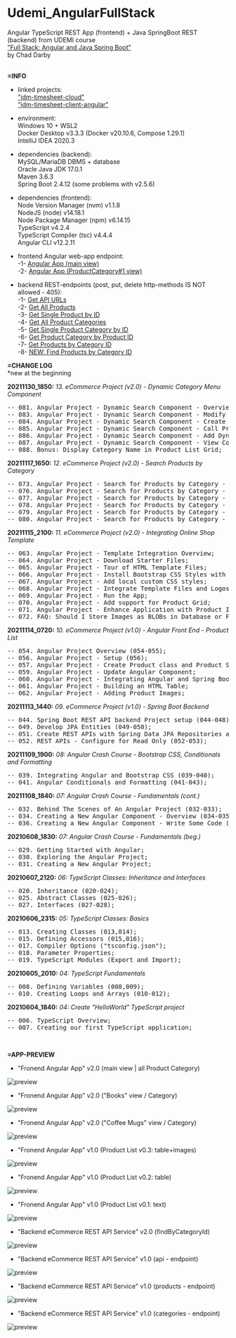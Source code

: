 # Udemi_AngularFullStack
Angular TypeScript REST App (frontend) + Java SpringBoot REST (backend) from UDEMI course <br>
["Full Stack: Angular and Java Spring Boot"](https://www.udemy.com/course/full-stack-angular-spring-boot-tutorial/) <br>
by Chad Darby<br>
<br>


**=INFO**

- linked projects:<br>
["jdm-timesheet-cloud"](https://github.com/drvicx/jdm-timesheet-cloud) <br>
["jdm-timesheet-client-angular"](https://github.com/drvicx/jdm-timesheet-client-angular) <br>

- environment:<br>
  Windows 10 + WSL2 <br>
  Docker Desktop v3.3.3 (Docker v20.10.6, Compose 1.29.1) <br>
  IntelliJ IDEA 2020.3 <br>

- dependencies (backend):<br>
  MySQL/MariaDB DBMS + database <br> 
  Oracle Java JDK 17.0.1 <br>
  Maven 3.6.3<br>
  Spring Boot 2.4.12 (some problems with v2.5.6) <br>
  
- dependencies (frontend):<br>
  Node Version Manager (nvm) v1.1.8 <br>
  NodeJS (node) v14.18.1 <br>
  Node Package Manager (npm) v6.14.15 <br>
  TypeScript v4.2.4 <br>
  TypeScript Compiler (tsc) v4.4.4 <br>
  Angular CLI v12.2.11 <br>

- frontend Angular web-app endpoint: <br>
  -1- [Angular App (main view)](http://localhost:4200) <br>
  -2- [Angular App (ProductCategory#1 view)](http://localhost:4200/category/1) <br>

- backend REST-endpoints (post, put, delete http-methods IS NOT allowed - 405): <br>
  -1- [Get API URLs](http://localhost:8080/api) <br>
  -2- [Get All Products](http://localhost:8080/api/products) <br>
  -3- [Get Single Product by ID](http://localhost:8080/api/products/1) <br>
  -4- [Get All Product Categories](http://localhost:8080/api/product-category) <br>
  -5- [Get Single Product Category by ID](http://localhost:8080/api/product-category/1) <br>
  -6- [Get Product Category by Product ID](http://localhost:8080/api/products/1/category) <br>
  -7- [Get Products by Category ID](http://localhost:8080/api/product-category/1/products) <br>
  -8- [NEW: Find Products by Category ID](http://localhost:8080/api/products/search/findByCategoryId?id=1) <br>

**=CHANGE LOG**<br>
*new at the beginning

**20211130_1850:** _13. eCommerce Project (v2.0) - Dynamic Category Menu Component_
<pre>
-- 081. Angular Project - Dynamic Search Component - Overview (081-082);
-- 083. Angular Project - Dynamic Search Component - Modify Spring Boot App;
-- 084. Angular Project - Dynamic Search Component - Create Component;
-- 085. Angular Project - Dynamic Search Component - Call Product Service;
-- 086. Angular Project - Dynamic Search Component - Add Dynamic Code to HTML;
-- 087. Angular Project - Dynamic Search Component - View Console Logs;
-- 088. Bonus: Display Category Name in Product List Grid;
</pre>

**20211117_1650:** _12. eCommerce Project (v2.0) - Search Products by Category_
<pre>
-- 073. Angular Project - Search for Products by Category - Overview (073-075);
-- 076. Angular Project - Search for Products by Category - Code - Define routes;
-- 077. Angular Project - Search for Products by Category - Code - Define Router Outlet;
-- 078. Angular Project - Search for Products by Category - Code - Enhance ProductList;
-- 079. Angular Project - Search for Products by Category - Code - Update Spring Boot;
-- 080. Angular Project - Search for Products by Category - Code - Update ProductService;
</pre>

**20211115_2100:** _11. eCommerce Project (v2.0) - Integrating Online Shop Template_
<pre>
-- 063. Angular Project - Template Integration Overview;
-- 064. Angular Project - Download Starter Files;
-- 065. Angular Project - Tour of HTML Template Files;
-- 066. Angular Project - Install Bootstrap CSS Styles with npm;
-- 067. Angular Project - Add local custom CSS styles;
-- 068. Angular Project - Integrate Template Files and Logos;
-- 069. Angular Project - Run the App;
-- 070. Angular Project - Add support for Product Grid;
-- 071. Angular Project - Enhance Application with Product Images;
-- 072. FAQ: Should I Store Images as BLOBs in Database or Files on file system?;
</pre>

**20211114_0720:** _10. eCommerce Project (v1.0) - Angular Front End - Product List_
<pre>
-- 054. Angular Project Overview (054-055);
-- 056. Angular Project - Setup (056);
-- 057. Angular Project - Create Product class and Product Service (057-058);
-- 059. Angular Project - Update Angular Component;
-- 060. Angular Project - Integrating Angular and Spring Boot for Full Stack App;
-- 061. Angular Project - Building an HTML Table;
-- 062. Angular Project - Adding Product Images;
</pre>

**20211113_1440:** _09. eCommerce Project (v1.0) - Spring Boot Backend_
<pre>
-- 044. Spring Boot REST API backend Project setup (044-048);
-- 049. Develop JPA Entities (049-050);
-- 051. Create REST APIs with Spring Data JPA Repositories and Spring Data REST (051);
-- 052. REST APIs - Configure for Read Only (052-053);
</pre>

**20211109_1900:** _08: Angular Crash Course - Bootstrap CSS, Conditionals and Formatting_
<pre>
-- 039. Integrating Angular and Bootstrap CSS (039-040);
-- 041. Angular Conditionals and Formatting (041-043);
</pre>

**20211108_1840:** _07: Angular Crash Course - Fundamentals (cont.)_
<pre>
-- 032. Behind The Scenes of An Angular Project (032-033);
-- 034. Creating a New Angular Component - Overview (034-035);
-- 036. Creating a New Angular Component - Write Some Code (036-038);
</pre>

**20210608_1830:** _07: Angular Crash Course - Fundamentals (beg.)_
<pre>
-- 029. Getting Started with Angular;
-- 030. Exploring the Angular Project;
-- 031. Creating a New Angular Project;
</pre>

**20210607_2120:** _06: TypeScript Classes: Inheritance and Interfaces_
<pre>
-- 020. Inheritance (020-024);
-- 025. Abstract Classes (025-026);
-- 027. Interfaces (027-028);
</pre>

**20210606_2315:** _05: TypeScript Classes: Basics_
<pre>
-- 013. Creating Classes (013,014);
-- 015. Defining Accessors (015,016);
-- 017. Compiler Options ("tsconfig.json");
-- 018. Parameter Properties;
-- 019. TypeScript Modules (Export and Import);
</pre>

**20210605_2010:** _04: TypeScript Fundamentals_
<pre>
-- 008. Defining Variables (008,009);
-- 010. Creating Loops and Arrays (010-012);
</pre>

**20210604_1840:** _04: Create "HelloWorld" TypeScript project_
<pre>
-- 006. TypeScript Overview;
-- 007. Creating our first TypeScript application;
</pre>
<br>

**=APP-PREVIEW**

- "Fronend Angular App" v2.0 (main view | all Product Category)

![preview](_preview/ecommerce-frontend_20211130_1850_1.png?raw=true)

- "Fronend Angular App" v2.0 ("Books" view / Category)

![preview](_preview/ecommerce-frontend_20211130_1850_2.png?raw=true)

- "Fronend Angular App" v2.0 ("Coffee Mugs" view / Category)

![preview](_preview/ecommerce-frontend_20211130_1850_3.png?raw=true)

- "Fronend Angular App" v1.0 (Product List v0.3: table+images)

![preview](_preview/ecommerce-frontend_20211114_0720.png?raw=true)

- "Fronend Angular App" v1.0 (Product List v0.2: table)

![preview](_preview/ecommerce-frontend_20211114_0600.png?raw=true)

- "Fronend Angular App" v1.0 (Product List v0.1: text)

![preview](_preview/ecommerce-frontend_20211114_0500.png?raw=true)

- "Backend eCommerce REST API Service" v2.0 (findByCategoryId)

![preview](_preview/ecommerce-backend_20211117_1650_1.png?raw=true)

- "Backend eCommerce REST API Service" v1.0 (api - endpoint)

![preview](_preview/ecommerce-backend_20211112_1400_1.png?raw=true)

- "Backend eCommerce REST API Service" v1.0 (products - endpoint)

![preview](_preview/ecommerce-backend_20211112_1400_2.png?raw=true)

- "Backend eCommerce REST API Service" v1.0 (categories - endpoint)

![preview](_preview/ecommerce-backend_20211112_1400_3.png?raw=true)
